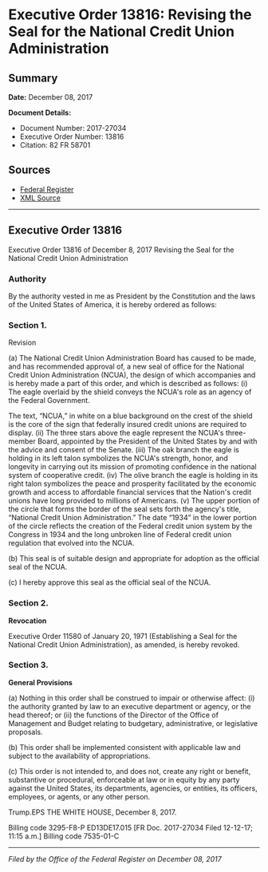 # Executive Order 13816: Revising the Seal for the National Credit Union Administration

## Summary

**Date:** December 08, 2017

**Document Details:**
- Document Number: 2017-27034
- Executive Order Number: 13816
- Citation: 82 FR 58701

## Sources
- [Federal Register](https://www.federalregister.gov/documents/2017/12/13/2017-27034/revising-the-seal-for-the-national-credit-union-administration)
- [XML Source](https://www.federalregister.gov/documents/full_text/xml/2017/12/13/2017-27034.xml)

---

## Executive Order 13816

Executive Order 13816 of December 8, 2017
Revising the Seal for the National Credit Union Administration
### Authority

By the authority vested in me as President by the Constitution and the laws of the United States of America, it is hereby ordered as follows:
### Section 1.

Revision

(a) The National Credit Union Administration Board has caused to be made, and has recommended approval of, a new seal of office for the National Credit Union Administration (NCUA), the design of which accompanies and is hereby made a part of this order, and which is described as follows:
    (i) The eagle overlaid by the shield conveys the NCUA's role as an agency of the Federal Government.

The text, “NCUA,” in white on a blue background on the crest of the shield is the core of the sign that federally insured credit unions are required to display.
    (ii) The three stars above the eagle represent the NCUA's three-member Board, appointed by the President of the United States by and with the advice and consent of the Senate.
    (iii) The oak branch the eagle is holding in its left talon symbolizes the NCUA's strength, honor, and longevity in carrying out its mission of promoting confidence in the national system of cooperative credit.
    (iv) The olive branch the eagle is holding in its right talon symbolizes the peace and prosperity facilitated by the economic growth and access to affordable financial services that the Nation's credit unions have long provided to millions of Americans.
    (v) The upper portion of the circle that forms the border of the seal sets forth the agency's title, “National Credit Union Administration.” The date “1934” in the lower portion of the circle reflects the creation of the Federal credit union system by the Congress in 1934 and the long unbroken line of Federal credit union regulation that evolved into the NCUA.

(b) This seal is of suitable design and appropriate for adoption as the official seal of the NCUA.

(c) I hereby approve this seal as the official seal of the NCUA.
### Section 2.

**Revocation**

Executive Order 11580 of January 20, 1971 (Establishing a Seal for the National Credit Union Administration), as amended, is hereby revoked.
### Section 3.

**General Provisions**

(a) Nothing in this order shall be construed to impair or otherwise affect:
    (i) the authority granted by law to an executive department or agency, or the head thereof; or
    (ii) the functions of the Director of the Office of Management and Budget relating to budgetary, administrative, or legislative proposals.

(b) This order shall be implemented consistent with applicable law and subject to the availability of appropriations.

(c) This order is not intended to, and does not, create any right or benefit, substantive or procedural, enforceable at law or in equity by any party against the United States, its departments, agencies, or entities, its officers, employees, or agents, or any other person.

Trump.EPS
THE WHITE HOUSE,
December 8, 2017.

Billing code 3295-F8-P
ED13DE17.015
[FR Doc. 2017-27034
Filed 12-12-17; 11:15 a.m.]
Billing code 7535-01-C

---

*Filed by the Office of the Federal Register on December 08, 2017*
